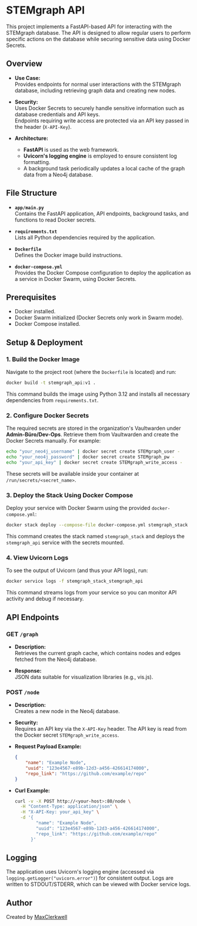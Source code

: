 # STEMgraph API

This project implements a FastAPI-based API for interacting with the STEMgraph database. The API is designed to allow regular users to perform specific actions on the database while securing sensitive data using Docker Secrets.

## Overview

- **Use Case:**  
  Provides endpoints for normal user interactions with the STEMgraph database, including retrieving graph data and creating new nodes.

- **Security:**  
  Uses Docker Secrets to securely handle sensitive information such as database credentials and API keys.  
  Endpoints requiring write access are protected via an API key passed in the header (`X-API-Key`).

- **Architecture:**  
  - **FastAPI** is used as the web framework.  
  - **Uvicorn's logging engine** is employed to ensure consistent log formatting.  
  - A background task periodically updates a local cache of the graph data from a Neo4j database.

## File Structure

- **`app/main.py`**  
  Contains the FastAPI application, API endpoints, background tasks, and functions to read Docker secrets.
  
- **`requirements.txt`**  
  Lists all Python dependencies required by the application.

- **`Dockerfile`**  
  Defines the Docker image build instructions.

- **`docker-compose.yml`**  
  Provides the Docker Compose configuration to deploy the application as a service in Docker Swarm, using Docker Secrets.

## Prerequisites

- Docker installed.
- Docker Swarm initialized (Docker Secrets only work in Swarm mode).
- Docker Compose installed.

## Setup & Deployment

### 1. Build the Docker Image

Navigate to the project root (where the `Dockerfile` is located) and run:

```bash
docker build -t stemgraph_api:v1 .
```

This command builds the image using Python 3.12 and installs all necessary dependencies from `requirements.txt`.

### 2. Configure Docker Secrets

The required secrets are stored in the organization's Vaultwarden under **Admin-Büro/Dev-Ops**. Retrieve them from Vaultwarden and create the Docker Secrets manually. For example:

```bash
echo "your_neo4j_username" | docker secret create STEMgraph_user -
echo "your_neo4j_password" | docker secret create STEMgraph_pw -
echo "your_api_key" | docker secret create STEMgraph_write_access -
```

These secrets will be available inside your container at `/run/secrets/<secret_name>`.

### 3. Deploy the Stack Using Docker Compose

Deploy your service with Docker Swarm using the provided `docker-compose.yml`:

```bash
docker stack deploy --compose-file docker-compose.yml stemgraph_stack
```

This command creates the stack named `stemgraph_stack` and deploys the `stemgraph_api` service with the secrets mounted.

### 4. View Uvicorn Logs

To see the output of Uvicorn (and thus your API logs), run:

```bash
docker service logs -f stemgraph_stack_stemgraph_api
```

This command streams logs from your service so you can monitor API activity and debug if necessary.

## API Endpoints

### GET `/graph`

- **Description:**  
  Retrieves the current graph cache, which contains nodes and edges fetched from the Neo4j database.

- **Response:**  
  JSON data suitable for visualization libraries (e.g., vis.js).

### POST `/node`

- **Description:**  
  Creates a new node in the Neo4j database.

- **Security:**  
  Requires an API key via the `X-API-Key` header. The API key is read from the Docker secret `STEMgraph_write_access`.

- **Request Payload Example:**

  ```json
  {
      "name": "Example Node",
      "uuid": "123e4567-e89b-12d3-a456-426614174000",
      "repo_link": "https://github.com/example/repo"
  }
  ```

- **Curl Example:**

  ```bash
  curl -v -X POST http://<your-host>:80/node \
    -H "Content-Type: application/json" \
    -H "X-API-Key: your_api_key" \
    -d '{
          "name": "Example Node",
          "uuid": "123e4567-e89b-12d3-a456-426614174000",
          "repo_link": "https://github.com/example/repo"
        }'
  ```

## Logging

The application uses Uvicorn's logging engine (accessed via `logging.getLogger("uvicorn.error")`) for consistent output. Logs are written to STDOUT/STDERR, which can be viewed with Docker service logs.

## Author

Created by [MaxClerkwell](https://x.com/MaxClerkwell)

